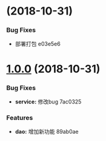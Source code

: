 <a name=""></a>
#  (2018-10-31)


### Bug Fixes

* 部署打包 e03e5e6



<a name="1.0.0"></a>
# [1.0.0](/compare/7ac0325...1.0.0) (2018-10-31)


### Bug Fixes

* **service:** 修改bug 7ac0325


### Features

* **dao:** 增加新功能 89ab0ae



